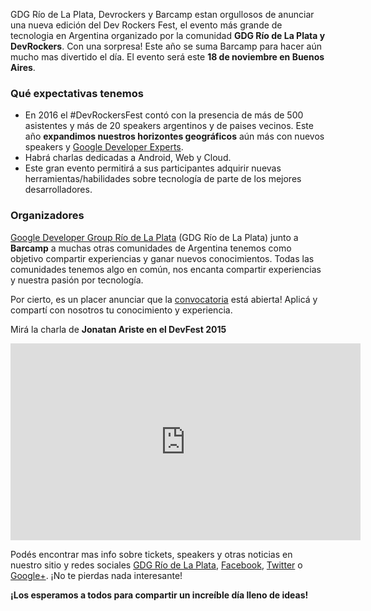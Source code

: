 GDG Río de La Plata, Devrockers y Barcamp estan orgullosos de anunciar una nueva edición del Dev Rockers Fest, el evento más grande de tecnologia en Argentina organizado por la comunidad **GDG Río de La Plata y DevRockers**. Con una sorpresa! Este año se suma Barcamp para hacer aún mucho mas divertido el día. El evento será este **18 de noviembre en Buenos Aires**.

### Qué expectativas tenemos

* En 2016 el #DevRockersFest contó con la presencia de más de 500 asistentes y más de 20 speakers argentinos y de paises vecinos. Este año **expandimos nuestros horizontes geográficos** aún más con nuevos speakers y [Google Developer Experts](https://developers.google.com/experts/about).
* Habrá charlas dedicadas a Android, Web y Cloud.
* Este gran evento permitirá a sus participantes adquirir nuevas herramientas/habilidades sobre tecnología de parte de los mejores desarrolladores.

### Organizadores

[Google Developer Group Río de La Plata](http://gdgriodelaplata.com/) (GDG Río de La Plata) junto a **Barcamp** a muchas otras comunidades de Argentina tenemos como objetivo compartir experiencias y ganar nuevos conocimientos. Todas las comunidades tenemos algo en común, nos encanta compartir experiencias y nuestra pasión por tecnología.


Por cierto, es un placer anunciar que la [convocatoria](https://docs.google.com/forms/d/e/1FAIpQLScMIWOc_chV2s80aob709fve4KDXkLtrI3cKuR0-x_Lvzfnfw/viewform?usp=send_form) está abierta! Aplicá y compartí con nosotros tu conocimiento y experiencia.

Mirá la charla de **Jonatan Ariste en el DevFest 2015**

<iframe width="560" height="315" src="https://www.youtube.com/embed/h8azyL4MRHw" frameborder="0" allowfullscreen></iframe>

Podés encontrar mas info sobre tickets, speakers y otras noticias en nuestro sitio y redes sociales [GDG Río de La Plata](https://gdgriodelaplata.com/), [Facebook](https://facebook.com/gdgriodelaplata), [Twitter](https://twitter.com/intent/user?screen_name=gdgriodelaplata) o [Google+](https://plus.google.com/u/3/117464596269458963925). ¡No te pierdas nada interesante!

**¡Los esperamos a todos para compartir un increíble día lleno de ideas!**
